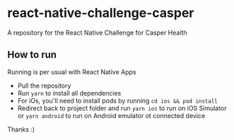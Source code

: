 # react-native-challenge-casper

A repository for the React Native Challenge for Casper Health

## How to run
Running is per usual with React Native Apps

- Pull the repository
- Run `yarn` to install all dependencies
- For iOs, you'll need to install pods by running `cd ios && pod install`
- Redirect back to project folder and run `yarn ios` to run on iOS Simulator or `yarn android` to run on Android emulator ot connected device


Thanks :) 
